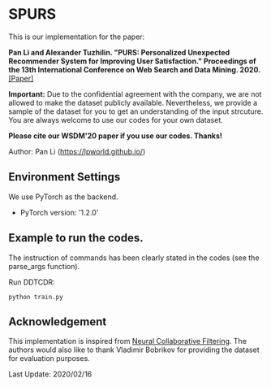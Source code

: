 # SPURS

This is our implementation for the paper:

**Pan Li and Alexander Tuzhilin. "PURS: Personalized Unexpected Recommender System for Improving User Satisfaction." Proceedings of the 13th International Conference on Web Search and Data Mining. 2020.** [[Paper]](https://dl.acm.org/doi/abs/10.1145/3336191.3371793)

**Important:** Due to the confidential agreement with the company, we are not allowed to make the dataset publicly available. Nevertheless, we provide a sample of the dataset for you to get an understanding of the input strcuture. You are always welcome to use our codes for your own dataset.

**Please cite our WSDM'20 paper if you use our codes. Thanks!** 

Author: Pan Li (https://lpworld.github.io/)

## Environment Settings
We use PyTorch as the backend. 
- PyTorch version:  '1.2.0'

## Example to run the codes.
The instruction of commands has been clearly stated in the codes (see the parse_args function). 

Run DDTCDR:
```
python train.py
```

## Acknowledgement
This implementation is inspired from [Neural Collaborative Filtering](https://github.com/hexiangnan/neural_collaborative_filtering). The authors would also like to thank Vladimir Bobrikov for providing the dataset for evaluation purposes.

Last Update: 2020/02/16
